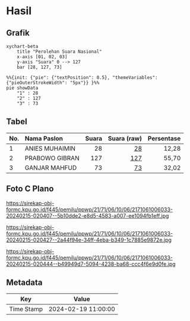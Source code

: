 # Hasil

## Grafik

```mermaid
xychart-beta
    title "Perolehan Suara Nasional"
    x-axis [01, 02, 03]
    y-axis "Suara" 0 --> 127
    bar [28, 127, 73]
```

```mermaid
%%{init: {"pie": {"textPosition": 0.5}, "themeVariables": {"pieOuterStrokeWidth": "5px"}} }%%
pie showData
    "1" : 28
    "2" : 127
    "3" : 73
```

## Tabel

| No. | Nama Paslon    | Suara | Suara (raw) | Persentase |
|:--- |:-------------- | -----:| -----------:| ----------:|
| 1   | ANIES MUHAIMIN | 28    | [28][p-1]   | 12,28      |
| 2   | PRABOWO GIBRAN | 127   | [127][p-2]  | 55,70      |
| 3   | GANJAR MAHFUD  | 73    | [73][p-3]   | 32,02      |


[p-1]: https://github.com/gigit-pemilu/pemilu-2024/blob/main/pilpres/hitung-suara/sub/21-kepulauan-riau/sub/71-kota-batam/sub/06-lubuk-baja/sub/1006-baloi-indah/sub/033-tps/sub/paslon-1.txt
[p-2]: https://github.com/gigit-pemilu/pemilu-2024/blob/main/pilpres/hitung-suara/sub/21-kepulauan-riau/sub/71-kota-batam/sub/06-lubuk-baja/sub/1006-baloi-indah/sub/033-tps/sub/paslon-2.txt
[p-3]: https://github.com/gigit-pemilu/pemilu-2024/blob/main/pilpres/hitung-suara/sub/21-kepulauan-riau/sub/71-kota-batam/sub/06-lubuk-baja/sub/1006-baloi-indah/sub/033-tps/sub/paslon-3.txt

## Foto C Plano

https://sirekap-obj-formc.kpu.go.id/f445/pemilu/ppwp/21/71/06/10/06/2171061006033-20240215-020407--5b10dde2-e8d5-4583-a007-ee1094fb1eff.jpg

https://sirekap-obj-formc.kpu.go.id/f445/pemilu/ppwp/21/71/06/10/06/2171061006033-20240215-020427--2a44f94e-34ff-4eba-b349-1c7885e9872e.jpg

https://sirekap-obj-formc.kpu.go.id/f445/pemilu/ppwp/21/71/06/10/06/2171061006033-20240215-020444--b49949d7-5094-4238-ba68-ccc4f6e9d0fe.jpg


## Metadata

| Key        | Value               |
| ---------- | ------------------- |
| Time Stamp | 2024-02-19 11:00:00 |



